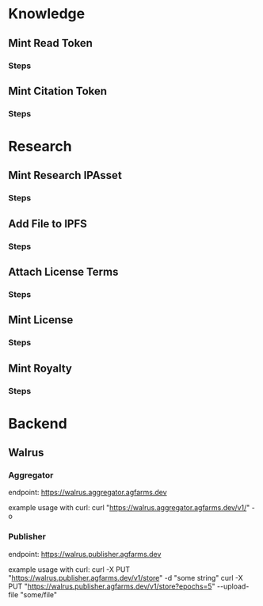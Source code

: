# Knowledge
## Mint Read Token
### Steps
## Mint Citation Token
### Steps
# Research
## Mint Research IPAsset
### Steps
## Add File to IPFS
### Steps
## Attach License Terms
### Steps
## Mint License
### Steps
## Mint Royalty
### Steps

# Backend
## Walrus
### Aggregator
endpoint:
https://walrus.aggregator.agfarms.dev

example usage with curl:
curl "https://walrus.aggregator.agfarms.dev/v1/<some blob ID>" -o <some file name>

### Publisher
endpoint:
https://walrus.publisher.agfarms.dev

example usage with curl: 
curl -X PUT "https://walrus.publisher.agfarms.dev/v1/store" -d "some string"
curl -X PUT "https://walrus.publisher.agfarms.dev/v1/store?epochs=5" --upload-file "some/file"

